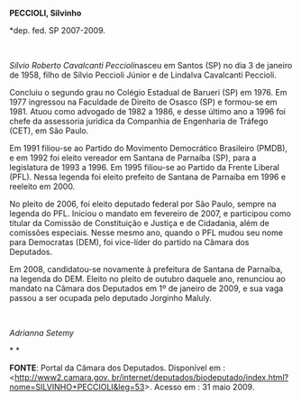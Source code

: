 **PECCIOLI, Silvinho**

\*dep. fed. SP 2007-2009.

 

*Sílvio Roberto Cavalcanti Peccioli*nasceu em Santos (SP) no dia 3 de
janeiro de 1958, filho de Sílvio Peccioli Júnior e de Lindalva
Cavalcanti Peccioli.

Concluiu o segundo grau no Colégio Estadual de Barueri (SP) em 1976. Em
1977 ingressou na Faculdade de Direito de Osasco (SP) e formou-se em
1981. Atuou como advogado de 1982 a 1986, e desse último ano a 1996 foi
chefe da assessoria jurídica da Companhia de Engenharia de Tráfego
(CET), em São Paulo.

Em 1991 filiou-se ao Partido do Movimento Democrático Brasileiro (PMDB),
e em 1992 foi eleito vereador em Santana de Parnaíba (SP), para a
legislatura de 1993 a 1996. Em 1995 filiou-se ao Partido da Frente
Liberal (PFL). Nessa legenda foi eleito prefeito de Santana de Parnaíba
em 1996 e reeleito em 2000.

No pleito de 2006, foi eleito deputado federal por São Paulo, sempre na
legenda do PFL. Iniciou o mandato em fevereiro de 2007, e participou
como titular da Comissão de Constituição e Justiça e de Cidadania, além
de comissões especiais. Nesse mesmo ano, quando o PFL mudou seu nome
para Democratas (DEM), foi vice-líder do partido na Câmara dos
Deputados.

Em 2008, candidatou-se novamente à prefeitura de Santana de Parnaíba, na
legenda do DEM. Eleito no pleito de outubro daquele ano, renunciou ao
mandato na Câmara dos Deputados em 1º de janeiro de 2009, e sua vaga
passou a ser ocupada pelo deputado Jorginho Maluly.

 

*Adrianna Setemy*

* *

**FONTE**: Portal da Câmara dos Deputados. Disponível em :
\<[http://www2.camara.gov.
br/internet/deputados/biodeputado/index.html?nome=SILVINHO+PECCIOLI&leg=53](http://www2.camara.gov.%20br/internet/deputados/biodeputado/index.html?nome=SILVINHO+PECCIOLI&leg=53)\>.
Acesso em : 31 maio 2009.

 

 

 
